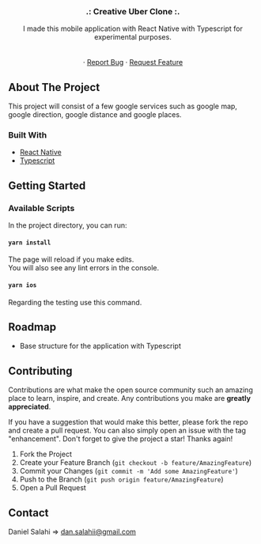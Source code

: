 <div id="top"></div>

<!-- PROJECT LOGO -->
<br />
<div align="center">
   
  <h3 align="center">.: Creative Uber Clone  :.</h3>

  <p align="center">
    I made this mobile application with React Native with Typescript for experimental purposes.
     <br />
       <br />
       <br />
    ·
    <a href="https://github.com/dansalahi/reactnative-uber-clone/issues">Report Bug</a>
    ·
    <a href="https://github.com/dansalahi/reactnative-uber-clone/issues">Request Feature</a>
  </p>
</div>

<!-- ABOUT THE PROJECT -->
## About The Project

<!-- [![Product Name Screen Shot][product-screenshot]](https://example.com) -->

This project will consist of a few google services such as google map, google direction, google distance and google places.


### Built With

* [React Native](https://reactnative.dev/)
* [Typescript](https://www.typescriptlang.org/)

<!-- GETTING STARTED -->
## Getting Started

### Available Scripts

In the project directory, you can run:

#### `yarn install`

The page will reload if you make edits.\
You will also see any lint errors in the console.

#### `yarn ios`

Regarding the testing use this command.


<!-- ROADMAP -->
## Roadmap

-  Base structure for the application with Typescript

<!-- CONTRIBUTING -->
## Contributing

Contributions are what make the open source community such an amazing place to learn, inspire, and create. Any contributions you make are **greatly appreciated**.

If you have a suggestion that would make this better, please fork the repo and create a pull request. You can also simply open an issue with the tag "enhancement".
Don't forget to give the project a star! Thanks again!

1. Fork the Project
2. Create your Feature Branch (`git checkout -b feature/AmazingFeature`)
3. Commit your Changes (`git commit -m 'Add some AmazingFeature'`)
4. Push to the Branch (`git push origin feature/AmazingFeature`)
5. Open a Pull Request

<!-- CONTACT -->
## Contact

Daniel Salahi => dan.salahii@gmail.com


<!-- MARKDOWN LINKS & IMAGES -->
[contributors-shield]: https://img.shields.io/github/contributors/othneildrew/Best-README-Template.svg?style=for-the-badge
[contributors-url]: https://github.com/othneildrew/Best-README-Template/graphs/contributors
[forks-shield]: https://img.shields.io/github/forks/othneildrew/Best-README-Template.svg?style=for-the-badge
[forks-url]: https://github.com/othneildrew/Best-README-Template/network/members
[stars-shield]: https://img.shields.io/github/stars/othneildrew/Best-README-Template.svg?style=for-the-badge
[stars-url]: https://github.com/othneildrew/Best-README-Template/stargazers
[issues-shield]: https://img.shields.io/github/issues/othneildrew/Best-README-Template.svg?style=for-the-badge
[issues-url]: https://github.com/othneildrew/Best-README-Template/issues
[license-shield]: https://img.shields.io/github/license/othneildrew/Best-README-Template.svg?style=for-the-badge
[license-url]: https://github.com/othneildrew/Best-README-Template/blob/master/LICENSE.txt
[linkedin-shield]: https://img.shields.io/badge/-LinkedIn-black.svg?style=for-the-badge&logo=linkedin&colorB=555
[linkedin-url]: https://linkedin.com/in/othneildrew
[product-screenshot]: https://miro.medium.com/max/1400/1*N1k6cmyD9h99w4S-CEaKXw.png